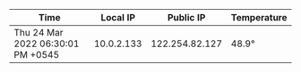 | Time     | Local IP | Public IP | Temperature |
| ----------- | ----------- | ----------- | ----------- |
| Thu 24 Mar 2022 06:30:01 PM +0545      | 10.0.2.133     | 122.254.82.127  | 48.9° |
